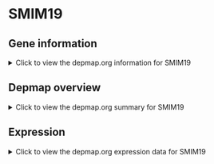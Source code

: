 <h1>SMIM19</h1>

<h2>Gene information</h2>
<details>
  <summary>Click to view the depmap.org information for SMIM19</summary>
  <p><a href="https://depmap.org/portal/gene/SMIM19?tab=about" target="_BLANK">Open page in a new tab...</a></p>
  <iframe src="https://depmap.org/portal/gene/SMIM19?tab=about" style="border:none;width:100%;height:800px"></iframe>
</details>

<h2>Depmap overview</h2>
<details>
  <summary>Click to view the depmap.org summary for SMIM19</summary>
  <p><a href="https://depmap.org/portal/gene/SMIM19?tab=overview" target="_BLANK">Open page in a new tab...</a></p>
  <iframe src="https://depmap.org/portal/gene/SMIM19?tab=overview" style="border:none;width:100%;height:800px"></iframe>
</details>

<h2>Expression</h2>
<details>
  <summary>Click to view the depmap.org expression data for SMIM19</summary>
  <p><a href="https://depmap.org/portal/gene/SMIM19?tab=characterization" target="_BLANK">Open page in a new tab...</a></p>
  <iframe src="https://depmap.org/portal/gene/SMIM19?tab=characterization" style="border:none;width:100%;height:800px"></iframe>
</details>


<!--
<h2>Reactome Pathway diagram</h2>
<details>
  <summary>Click to view the Reactome pathway for SMIM19</summary>
  <p><a href="PURL" target="_BLANK">Open page in a new tab...</a></p>
  PNAME
</details>
-->


